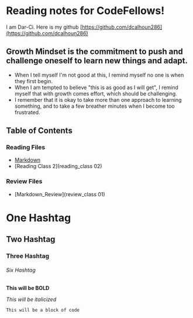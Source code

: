 # Reading notes for CodeFellows!

I am Dar-Ci.
Here is my github
[https://github.com/dcalhoun286](https://github.com/dcalhoun286)

## Growth Mindset is the commitment to push and challenge oneself to learn new things and adapt.

* When I tell myself I'm not good at this, I remind myself no one is when they first begin.
* When I am tempted to believe "this is as good as I will get", I remind myself that with growth comes effort, which should be challenging.
* I remember that it is okay to take more than one approach to learning something, and to take a few breather minutes when I become too frustrated.

## Table of Contents
### Reading Files
- [Markdown](markdown.md)
- [Reading Class 2](reading_class 02)


### Review Files
- [Markdown_Review](review_class 01)


# One Hashtag
## Two Hashtag
### Three Hashtag
###### Six Hashtag

**This will be BOLD**

*This will be italicized*

```
This will be a block of code
```
